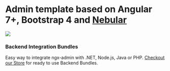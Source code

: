 # Admin template based on Angular 7+, Bootstrap 4 and <a href="https://github.com/akveo/nebular">Nebular</a>
<img src="https://dti6i5hz1tz1z.cloudfront.net/items/3B1M423l1N1t26001a0N/Screen%20Recording%202019-04-21%20at%2001.02.20.97%20AM.gif"/></a>

### Backend Integration Bundles
Easy way to integrate ngx-admin with .NET, Node.js, Java or PHP. [Checkout our Store](https://store.akveo.com/?utm_source=github&utm_medium=ngx_admin_readme) for ready to use Backend Bundles.
